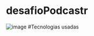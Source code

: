 # desafioPodcastr
![image](https://user-images.githubusercontent.com/86266348/168645610-2251f5c4-6103-450c-a2ab-6a67efa71141.png)
#Tecnologias usadas
